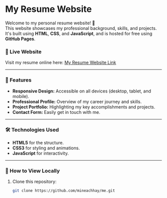 # My Resume Website

Welcome to my personal resume website! 🚀  
This website showcases my professional background, skills, and projects. It's built using **HTML**, **CSS**, and **JavaScript**, and is hosted for free using **GitHub Pages**.

### 🔗 Live Website
Visit my resume online here: [My Resume Website Link](https://mineachhay.github.io/me/)

---

### 🌟 Features
- **Responsive Design:** Accessible on all devices (desktop, tablet, and mobile).
- **Professional Profile:** Overview of my career journey and skills.
- **Project Portfolio:** Highlighting my key accomplishments and projects.
- **Contact Form:** Easily get in touch with me.

---

### 🛠️ Technologies Used
- **HTML5** for the structure.
- **CSS3** for styling and animations.
- **JavaScript** for interactivity.

---

### 🚀 How to View Locally
1. Clone this repository:
   ```bash
   git clone https://github.com/mineachhay/me.git
